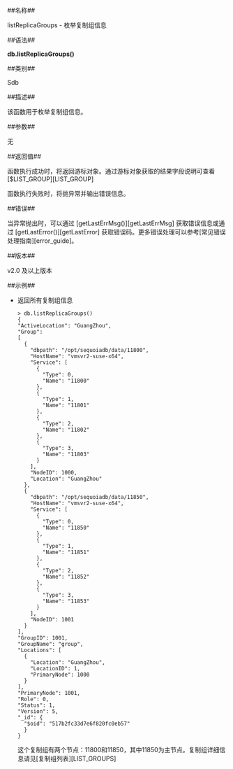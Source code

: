 ##名称##

listReplicaGroups - 枚举复制组信息

##语法##

**db.listReplicaGroups()**

##类别##

Sdb

##描述##

该函数用于枚举复制组信息。

##参数##

无

##返回值##

函数执行成功时，将返回游标对象。通过游标对象获取的结果字段说明可查看 [$LIST_GROUP][LIST_GROUP]

函数执行失败时，将抛异常并输出错误信息。

##错误##

当异常抛出时，可以通过 [getLastErrMsg()][getLastErrMsg] 获取错误信息或通过 [getLastError()][getLastError] 获取错误码。更多错误处理可以参考[常见错误处理指南][error_guide]。

##版本##

v2.0 及以上版本

##示例##

* 返回所有复制组信息

    ```lang-javascript
    > db.listReplicaGroups()
    {
    "ActiveLocation": "GuangZhou",
    "Group": 
    [
      {
        "dbpath": "/opt/sequoiadb/data/11800",
        "HostName": "vmsvr2-suse-x64",
        "Service": [
          {
            "Type": 0,
            "Name": "11800"
          },
          {
            "Type": 1,
            "Name": "11801"
          },
          {
            "Type": 2,
            "Name": "11802"
          },
          {
            "Type": 3,
            "Name": "11803"
          }
        ],
        "NodeID": 1000,
        "Location": "GuangZhou"
      },
      {
        "dbpath": "/opt/sequoiadb/data/11850",
        "HostName": "vmsvr2-suse-x64",
        "Service": [
          {
            "Type": 0,
            "Name": "11850"
          },
          {
            "Type": 1,
            "Name": "11851"
          },
          {
            "Type": 2,
            "Name": "11852"
          },
          {
            "Type": 3,
            "Name": "11853"
          }
        ],
        "NodeID": 1001
      }
    ],
    "GroupID": 1001,
    "GroupName": "group",
    "Locations": [
      {
        "Location": "GuangZhou",
        "LocationID": 1,
        "PrimaryNode": 1000
      }
    ],
    "PrimaryNode": 1001,
    "Role": 0,
    "Status": 1,
    "Version": 5,
    "_id": {
      "$oid": "517b2fc33d7e6f820fc0eb57"
      }
    }
    ```

    这个复制组有两个节点：11800和11850，其中11850为主节点。复制组详细信息请见[复制组列表][LIST_GROUPS]


[^_^]:
     本文使用的所有引用及链接
[LIST_GROUP]:manual/Manual/SQL_Grammar/Monitoring/LIST_GROUP.md
[getLastErrMsg]:manual/Manual/Sequoiadb_Command/Global/getLastErrMsg.md
[getLastError]:manual/Manual/Sequoiadb_Command/Global/getLastError.md
[error_guide]:manual/FAQ/faq_sdb.md
[LIST_GROUPS]:manual/Manual/List/SDB_LIST_GROUPS.md